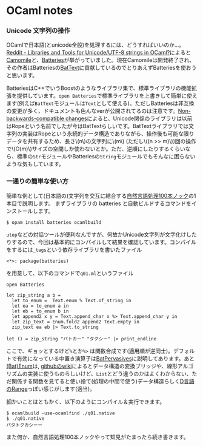 # OCaml notes

### Unicode 文字列の操作

OCamlで日本語(とunicode全般)を処理するには、どうすればいいのか...。[Reddit - Libraries and Tools for Unicode/UTF-8 strings in OCaml?](https://www.reddit.com/r/ocaml/comments/39t31h/libraries_and_tools_for_unicodeutf8_strings_in/)によると[Camomile](https://github.com/yoriyuki/Camomile)と、[Batteries](https://github.com/ocaml-batteries-team/batteries-included)が挙がっていました。現在Camomileは開発終了され、その作者はBatteriesの[BatText](http://ocaml-batteries-team.github.io/batteries-included/hdoc2/BatText.html)に貢献しているのでとりあえずBatteriesを使おうと思います。

BatteriesはC++でいうBoostのようなライブラリ集で、標準ライブラリの機能拡張を提供しています。`open Batteries`で標準ライブラリを上書きして簡単に使えます(例えば`BatText`モジュールは`Text`として使える)。ただしBatteriesは非互換の変更が多く、ドキュメントも色んなverが公開されてるのは注意です。[Non-backwards-compatible changes](https://github.com/ocaml-batteries-team/batteries-included/wiki/Interfacechanges12#non-backwards-compatible-changes)によると、Unicode関係のライブラリは以前はRopeという名前でしたが今はBatTextらしいです。BatTextライブラリでは文字列の実装はRopeという永続的データ構造でありながら、操作後も可能な限りデータを共有するため、長さ\\(n\\)の文字列に\\(m\\) (ただし\\((n >> m)\\))回の操作で\\(O(m)\\)サイズの空間しか使わないとか。ただ、逆順にしたりするくらいなら、標準の`Str`モジュールやBatteriesの`String`モジュールでもそんなに困らないような気もしています。

### 一通りの簡単な使い方

簡単な例として(日本語の)文字列を交互に結合する[自然言語処理100本ノック](http://www.cl.ecei.tohoku.ac.jp/nlp100/)の1本目で説明します。
まずライブラリの batteries と自動ビルドするコマンドをインストールします。

`$ opam install batteries ocamlbuild`

`utop`などの対話ツールが便利なんですが、何故かUnicode文字列が文字化けしたりするので、今回は基本的にコンパイルして結果を確認しています。コンパイルをするには`_tags`という依存ライブラリを書いたファイル

```
<*>: package(batteries)
```

を用意して、以下のコマンドで`q01.ml`というファイル

```
open Batteries

let zip_string a b =
  let to_enum =  Text.enum % Text.of_string in
  let ea = to_enum a in
  let eb = to_enum b in
  let append2 x y = Text.append_char x %> Text.append_char y in
  let zip_text = Enum.fold2 append2 Text.empty in
  zip_text ea eb |> Text.to_string

let () = zip_string "パトカー" "タクシー" |> print_endline
```

ここで、ギョッとするけど`%`とか`%>` は関数合成です(適用順が逆同士)。デフォルトで有効になっている中置き演算子は[BatPervasives](https://ocaml-batteries-team.github.io/batteries-included/hdoc2/BatPervasives.html)に説明してあります。あと[(Bat)Enum](https://ocaml-batteries-team.github.io/batteries-included/hdoc2/BatEnum.html)は, [githubのwiki](https://github.com/ocaml-batteries-team/batteries-included/wiki/Introduction-to-batEnum)によるとデータ構造の変換ブリッジや、線形アルゴリズムの実装に使うものらしいけど、`List`とどう違うのかはよくわからない、ただ関係する関数を見てると使い捨て(処理の中間で使う)データ構造らしく[D言語のRange](https://www.tutorialspoint.com/d_programming/d_programming_ranges.htm)っぽい感じがします(適当)。

細かいことはともかく、以下のようにコンパイル＆実行できます。

```
$ ocamlbuild -use-ocamlfind ./q01.native
$ ./q01.native
パタトクカシーー
```

また何か、自然言語処理100本ノックやって知見がたまったら続き書きます。
